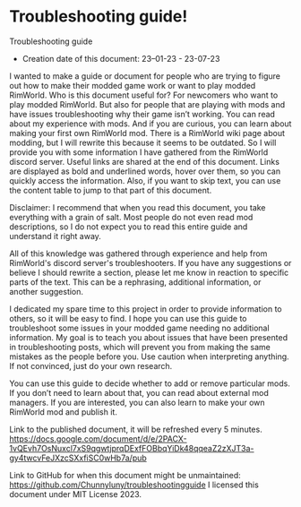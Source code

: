 # Troubleshooting guide!
Troubleshooting guide

- Creation date of this document: 23–01-23 - 23-07-23 

I wanted to make a guide or document for people who are trying to figure out how to make their modded game work or want to play modded RimWorld. Who is this document useful for? For newcomers who want to play modded RimWorld. But also for people that are playing with mods and have issues troubleshooting why their game isn’t working. You can read about my experience with mods. And if you are curious, you can learn about making your first own RimWorld mod. There is a RimWorld wiki page about modding, but I will rewrite this because it seems to be outdated. So I will provide you with some information I have gathered from the RimWorld discord server. Useful links are shared at the end of this document. 
Links are displayed as bold and underlined words, hover over them, so you can quickly access the information. Also, if you want to skip text, you can use the content table to jump to that part of this document. 

Disclaimer: I recommend that when you read this document, you take everything with a grain of salt. Most people do not even read mod descriptions, so I do not expect you to read this entire guide and understand it right away. 

All of this knowledge was gathered through experience and help from RimWorld's discord server's troubleshooters. If you have any suggestions or believe I should rewrite a section, please let me know in reaction to specific parts of the text. This can be a rephrasing, additional information, or another suggestion.

I dedicated my spare time to this project in order to provide information to others, so it will be easy to find. I hope you can use this guide to troubleshoot some issues in your modded game needing no additional information. 
My goal is to teach you about issues that have been presented in troubleshooting posts, which will prevent you from making the same mistakes as the people before you. Use caution when interpreting anything. If not convinced, just do your own research. 

You can use this guide to decide whether to add or remove particular mods. If you don’t need to learn about that, you can read about external mod managers. If you are interested, you can also learn to make your own RimWorld mod and publish it. 

Link to the published document, it will be refreshed every 5 minutes.
https://docs.google.com/document/d/e/2PACX-1vQEvh7OsNuxcl7xS9qgwtjprqDExfFOBbqYiDk48qqeaZ2zXJT3a-gy4twcvFeJXzcSXxfiSC0wHb7a/pub 

Link to GitHub for when this document might be unmaintained: https://github.com/Chunnyluny/troubleshootingguide 
I licensed this document under MIT License 2023.

